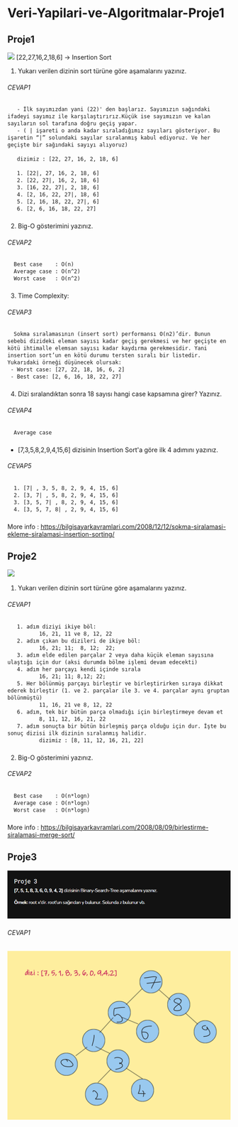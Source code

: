 

# Veri-Yapilari-ve-Algoritmalar-Proje1 

## Proje1 
![](/assets/insert.png)
[22,27,16,2,18,6] -> Insertion Sort

1. Yukarı verilen dizinin sort türüne göre aşamalarını yazınız.

###### CEVAP1

       - İlk sayımızdan yani (22)' den başlarız. Sayımızın sağındaki ifadeyi sayımız ile karşılaştırırız.Küçük ise sayımızın ve kalan sayıların sol tarafına doğru geçiş yapar.
       - ( | işareti o anda kadar sıraladığımız sayıları gösteriyor. Bu işaretin “|” solundaki sayılar sıralanmış kabul ediyoruz. Ve her geçişte bir sağındaki sayıyı alıyoruz)

       dizimiz : [22, 27, 16, 2, 18, 6] 

       1. [22|, 27, 16, 2, 18, 6] 
       2. [22, 27|, 16, 2, 18, 6]
       3. [16, 22, 27|, 2, 18, 6] 
       4. [2, 16, 22, 27|, 18, 6] 
       5. [2, 16, 18, 22, 27|, 6] 
       6. [2, 6, 16, 18, 22, 27] 
###

2. Big-O gösterimini yazınız.
###### CEVAP2
      Best case    : O(n)
      Average case : O(n^2)
      Worst case   : O(n^2)
###   

###
3. Time Complexity:
###### CEVAP3
      Sokma sıralamasının (insert sort) performansı O(n2)’dir. Bunun sebebi dizideki eleman sayısı kadar geçiş gerekmesi ve her geçişte en kötü ihtimalle elemsan sayısı kadar kaydırma gerekmesidir. Yani insertion sort’un en kötü durumu tersten sıralı bir listedir. Yukarıdaki örneği düşünecek olursak:
     - Worst case: [27, 22, 18, 16, 6, 2]  
     - Best case: [2, 6, 16, 18, 22, 27]
###
4. Dizi sıralandıktan sonra 18 sayısı hangi case kapsamına girer? Yazınız.

###### CEVAP4
      Average case

###


   - [7,3,5,8,2,9,4,15,6] dizisinin Insertion Sort'a göre ilk 4 adımını yazınız.

 ###### CEVAP5

      1. [7| , 3, 5, 8, 2, 9, 4, 15, 6]
      2. [3, 7| , 5, 8, 2, 9, 4, 15, 6]
      3. [3, 5, 7| , 8, 2, 9, 4, 15, 6]
      4. [3, 5, 7, 8| , 2, 9, 4, 15, 6]
 ###
  More info : https://bilgisayarkavramlari.com/2008/12/12/sokma-siralamasi-ekleme-siralamasi-insertion-sorting/

 
 
## Proje2
 ![](/assets/merge.png)
 

1. Yukarı verilen dizinin sort türüne göre aşamalarını yazınız.

###### CEVAP1

       1. adım diziyi ikiye böl:
              16, 21, 11 ve 8, 12, 22
       2. adım çıkan bu dizileri de ikiye böl:
              16, 21; 11;  8, 12;  22;
       3. adım elde edilen parçalar 2 veya daha küçük eleman sayısına ulaştığı için dur (aksi durumda bölme işlemi devam edecekti)
       4. adım her parçayı kendi içinde sırala
              16, 21; 11; 8,12; 22;
       5. Her bölünmüş parçayı birleştir ve birleştirirken sıraya dikkat ederek birleştir (1. ve 2. parçalar ile 3. ve 4. parçalar aynı gruptan bölünmüştü)
              11, 16, 21 ve 8, 12, 22
       6. adım, tek bir bütün parça olmadığı için birleştirmeye devam et
              8, 11, 12, 16, 21, 22
       7. adım sonuçta bir bütün birleşmiş parça olduğu için dur. İşte bu sonuç dizisi ilk dizinin sıralanmış halidir.
              dizimiz : [8, 11, 12, 16, 21, 22] 
###

2. Big-O gösterimini yazınız.
###### CEVAP2
      Best case    : O(n*logn)
      Average case : O(n*logn)
      Worst case   : O(n*logn)
###   
 More info : https://bilgisayarkavramlari.com/2008/08/09/birlestirme-siralamasi-merge-sort/


## Proje3
 ![](/assets/bsTree.png)
 ###### CEVAP1
 ![](/assets/binarySearchSolution.png)
### 
 
 
 
